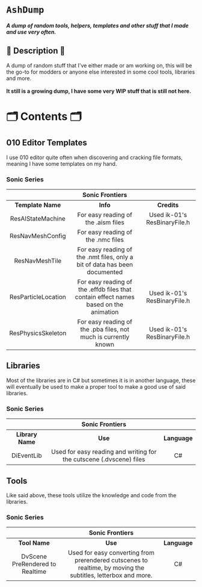 # `AshDump`
**_A dump of random tools, helpers, templates and other stuff that I made and use very often._**

## 📜 Description 📜
A dump of random stuff that I've either made or am working on, this will be the go-to for modders or anyone else interested in some cool tools, libraries and more.
</br>
</br>
**It still is a growing dump, I have some very WIP stuff that is still not here.**

# 🗂️ Contents 🗂️

## 010 Editor Templates
I use 010 editor quite often when discovering and cracking file formats, meaning I have some templates on my hand.
### Sonic Series
|  | **Sonic Frontiers** |  |
| :------:| :------:| :------:|
| **Template Name** | **Info** | **Credits** |
| ResAIStateMachine | For easy reading of the .aism files | Used ik-01's ResBinaryFile.h |
| ResNavMeshConfig | For easy reading of the .nmc files | |
| ResNavMeshTile | For easy reading of the .nmt files, only a bit of data has been documented | |
| ResParticleLocation | For easy reading of the .effdb files that contain effect names based on the animation | Used ik-01's ResBinaryFile.h |
| ResPhysicsSkeleton | For easy reading of the .pba files, not much is currently known | Used ik-01's ResBinaryFile.h |

## Libraries
Most of the libraries are in C# but sometimes it is in another language, these will eventually be used to make a proper tool to make a good use of said libraries.
### Sonic Series
|  | **Sonic Frontiers** |  |
| :------:| :------:| :------:|
|   **Library Name**   | **Use** | **Language** |
| DiEventLib | Used for easy reading and writing for the cutscene (.dvscene) files | C# |

## Tools
Like said above, these tools utilize the knowledge and code from the libraries.
### Sonic Series
|  | **Sonic Frontiers** |  |
| :------:| :------:| :------:|
|   **Tool Name**   | **Use** | **Language** |
| DvScene PreRendered to Realtime | Used for easy converting from prerendered cutscenes to realtime, by moving the subtitles, letterbox and more. | C# |
